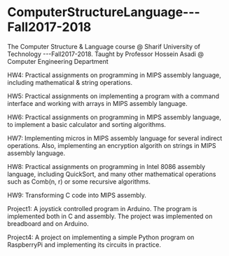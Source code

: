 # ComputerStructureLanguage---Fall2017-2018
The Computer Structure &amp; Language course @ Sharif University of Technology ---Fall2017-2018. 
Taught by Professor Hossein Asadi @ Computer Engineering Department

HW4: Practical assignments on programming in MIPS assembly language, including mathematical & string operations.

HW5: Practical assignments on implementing a program with a command interface and working with arrays in MIPS assembly language. 

HW6: Practical assignments on programming in MIPS assembly language, to implement a basic calculator and sorting algorithms.

HW7: Implementing micros in MIPS assembly language for several indirect operations. Also, implementing an encryption algorith on strings in MIPS assembly language.

HW8: Practical assignments on programming in Intel 8086 assembly language, including QuickSort, and many other mathematical operations such as Comb(n, r) or some recursive algorithms. 

HW9: Transforming C code into MIPS assembly.

Project1: A joystick controlled program in Arduino. The program is implemented both in C and assembly. The project was implemented on breadboard and on Arduino.

Project4: A project on implementing a simple Python program on RaspberryPi and implementing its circuits in practice. 
